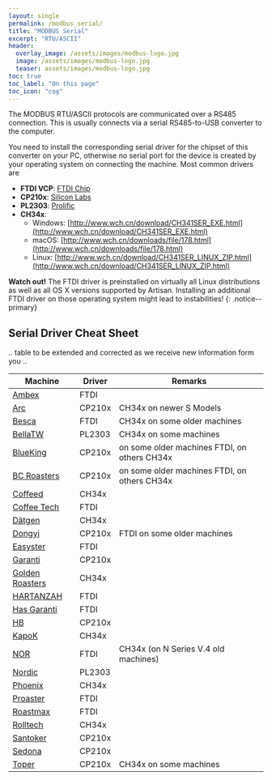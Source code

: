 ```yaml
---
layout: single
permalink: /modbus_serial/
title: "MODBUS Serial"
excerpt: "RTU/ASCII"
header:
  overlay_image: /assets/images/modbus-logo.jpg
  image: /assets/images/modbus-logo.jpg
  teaser: assets/images/modbus-logo.jpg
toc: true
toc_label: "On this page"
toc_icon: "cog"
---
```

The MODBUS RTU/ASCII protocols are communicated over a RS485 connection. This is usually connects via a serial RS485-to-USB converter to the computer.

You need to install the corresponding serial driver for the chipset of this converter on your PC, otherwise no serial port for the device is created by your operating system on connecting the machine. Most common drivers are

+ __FTDI VCP__: [FTDI Chip](http://www.ftdichip.com/Drivers/VCP.htm)
+ __CP210x__: [Silicon Labs](https://www.silabs.com/products/development-tools/software/usb-to-uart-bridge-vcp-drivers)
+ __PL2303__: [Prolific](http://www.prolific.com.tw/US/ShowProduct.aspx?p_id=225&pcid=41)
+ __CH34x__:
  - Windows: [http://www.wch.cn/download/CH341SER_EXE.html](http://www.wch.cn/download/CH341SER_EXE.html)
  - macOS: [http://www.wch.cn/downloads/file/178.html](http://www.wch.cn/downloads/file/178.html)
  - Linux: [http://www.wch.cn/download/CH341SER_LINUX_ZIP.html](http://www.wch.cn/download/CH341SER_LINUX_ZIP.html)

**Watch out!** The FTDI driver is preinstalled on virtually all Linux distributions as well as all OS X versions supported by Artisan. Installing an additional FTDI driver on those operating system might lead to instabilities!
{: .notice--primary}


## Serial Driver Cheat Sheet

.. table to be extended and corrected as we receive new information form you ..

Machine                         | Driver | Remarks
------------------------------- | ------ | -----
[Ambex](/machines/ambex/) | FTDI
[Arc](/machines/arc/) | CP210x | CH34x on newer S Models
[Besca](/machines/besca/) | FTDI | CH34x on some older machines
[BellaTW](/machines/bellatw/) | PL2303 | CH34x on some machines
[BlueKing](/machines/blueking/) | CP210x | on some older machines FTDI, on others CH34x
[BC Roasters](/machines/bc/) | CP210x | on some older machines FTDI, on others CH34x
[Coffeed](/machines/coffed/) | CH34x
[Coffee Tech](/machines/coffeetech/) | FTDI
[Dätgen](/machines/datgen/) | CH34x
[Dongyi](/machines/dongyi/) | CP210x | FTDI on some older machines
[Easyster](/machines/easyster/) | FTDI
[Garanti](/machines/garanti/) | CP210x
[Golden Roasters](/machines/goldenroasters/) | CH34x
[HARTANZAH](/machines/hartanzah/) | FTDI
[Has Garanti](/machines/hasgaranti/) | FTDI
[HB](/machines/hb/) | CP210x
[KapoK](/machines/kapok/) | CH34x
[NOR](/machines/nor/) | FTDI | CH34x (on N Series V.4 old machines)
[Nordic](/machines/nordic/) | PL2303
[Phoenix](/machines/phoenix/) | CH34x
[Proaster](/machines/proaster/) | FTDI
[Roastmax](/machines/roastmax/) | FTDI
[Rolltech](/machines/rolltech/) | CH34x
[Santoker](/machines/santoker/) | CP210x
[Sedona](/machines/sedona/) | CP210x
[Toper](/machines/toper/) | CP210x | CH34x on some machines
	